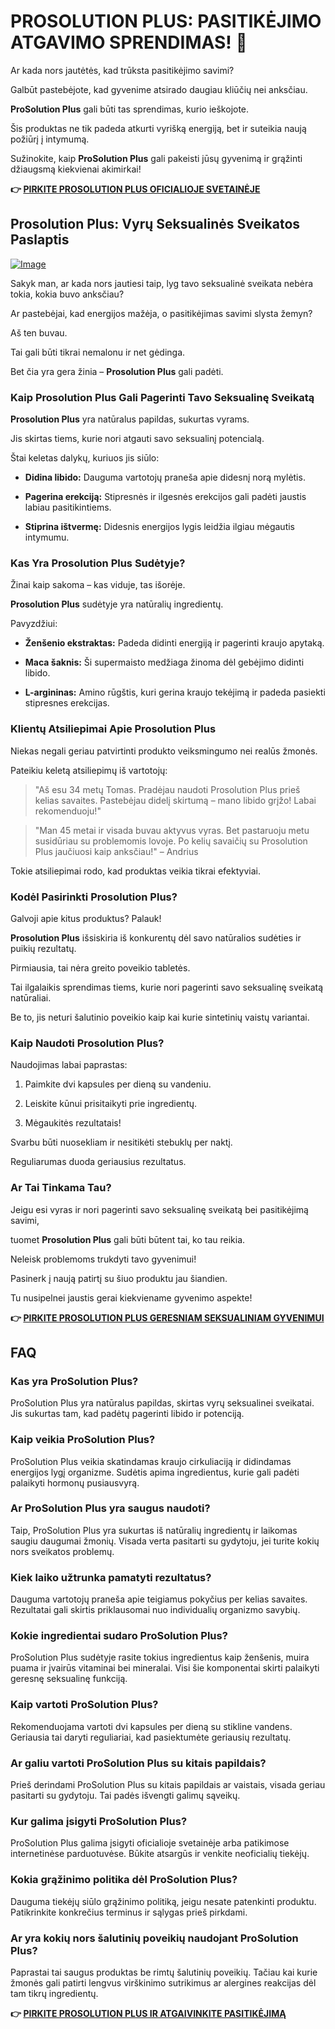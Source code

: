 # PROSOLUTION PLUS: PASITIKĖJIMO ATGAVIMO SPRENDIMAS! 💪

Ar kada nors jautėtės, kad trūksta pasitikėjimo savimi? 

Galbūt pastebėjote, kad gyvenime atsirado daugiau kliūčių nei anksčiau. 

**ProSolution Plus** gali būti tas sprendimas, kurio ieškojote. 

Šis produktas ne tik padeda atkurti vyrišką energiją, bet ir suteikia naują požiūrį į intymumą. 

Sužinokite, kaip **ProSolution Plus** gali pakeisti jūsų gyvenimą ir grąžinti džiaugsmą kiekvienai akimirkai!



**👉 [PIRKITE PROSOLUTION PLUS OFICIALIOJE SVETAINĖJE](https://gchaffi.com/sfBVT29m)**

## Prosolution Plus: Vyrų Seksualinės Sveikatos Paslaptis

[![Image](https://www2.sellhealth.com/175/prosolutionplus_3_2.png)](https://gchaffi.com/sfBVT29m)

Sakyk man, ar kada nors jautiesi taip, lyg tavo seksualinė sveikata nebėra tokia, kokia buvo anksčiau?

Ar pastebėjai, kad energijos mažėja, o pasitikėjimas savimi slysta žemyn?

Aš ten buvau.

Tai gali būti tikrai nemalonu ir net gėdinga.

Bet čia yra gera žinia – **Prosolution Plus** gali padėti.

### Kaip Prosolution Plus Gali Pagerinti Tavo Seksualinę Sveikatą

**Prosolution Plus** yra natūralus papildas, sukurtas vyrams. 

Jis skirtas tiems, kurie nori atgauti savo seksualinį potencialą.

Štai keletas dalykų, kuriuos jis siūlo:

- **Didina libido:** Dauguma vartotojų praneša apie didesnį norą mylėtis.
  
- **Pagerina erekciją:** Stipresnės ir ilgesnės erekcijos gali padėti jaustis labiau pasitikintiems.
  
- **Stiprina ištvermę:** Didesnis energijos lygis leidžia ilgiau mėgautis intymumu.

### Kas Yra Prosolution Plus Sudėtyje?

Žinai kaip sakoma – kas viduje, tas išorėje.

**Prosolution Plus** sudėtyje yra natūralių ingredientų. 

Pavyzdžiui:

- **Ženšenio ekstraktas:** Padeda didinti energiją ir pagerinti kraujo apytaką.
  
- **Maca šaknis:** Ši supermaisto medžiaga žinoma dėl gebėjimo didinti libido.
  
- **L-argininas:** Amino rūgštis, kuri gerina kraujo tekėjimą ir padeda pasiekti stipresnes erekcijas.

### Klientų Atsiliepimai Apie Prosolution Plus

Niekas negali geriau patvirtinti produkto veiksmingumo nei realūs žmonės. 

Pateikiu keletą atsiliepimų iš vartotojų:

> "Aš esu 34 metų Tomas. Pradėjau naudoti Prosolution Plus prieš kelias savaites. Pastebėjau didelį skirtumą – mano libido grįžo! Labai rekomenduoju!" 

> "Man 45 metai ir visada buvau aktyvus vyras. Bet pastaruoju metu susidūriau su problemomis lovoje. Po kelių savaičių su Prosolution Plus jaučiuosi kaip anksčiau!" – Andrius

Tokie atsiliepimai rodo, kad produktas veikia tikrai efektyviai.

### Kodėl Pasirinkti Prosolution Plus?

Galvoji apie kitus produktus? Palauk!

**Prosolution Plus** išsiskiria iš konkurentų dėl savo natūralios sudėties ir puikių rezultatų.

Pirmiausia, tai nėra greito poveikio tabletės. 

Tai ilgalaikis sprendimas tiems, kurie nori pagerinti savo seksualinę sveikatą natūraliai.

Be to, jis neturi šalutinio poveikio kaip kai kurie sintetinių vaistų variantai.

### Kaip Naudoti Prosolution Plus?

Naudojimas labai paprastas:

1. Paimkite dvi kapsules per dieną su vandeniu.
   
2. Leiskite kūnui prisitaikyti prie ingredientų.
   
3. Mėgaukitės rezultatais!

Svarbu būti nuosekliam ir nesitikėti stebuklų per naktį. 

Reguliarumas duoda geriausius rezultatus.

### Ar Tai Tinkama Tau?

Jeigu esi vyras ir nori pagerinti savo seksualinę sveikatą bei pasitikėjimą savimi,

tuomet **Prosolution Plus** gali būti būtent tai, ko tau reikia.

Neleisk problemoms trukdyti tavo gyvenimui!

Pasinerk į naują patirtį su šiuo produktu jau šiandien. 

Tu nusipelnei jaustis gerai kiekviename gyvenimo aspekte!



**👉 [PIRKITE PROSOLUTION PLUS GERESNIAM SEKSUALINIAM GYVENIMUI](https://gchaffi.com/sfBVT29m)**

## FAQ

### Kas yra ProSolution Plus?

ProSolution Plus yra natūralus papildas, skirtas vyrų seksualinei sveikatai. Jis sukurtas tam, kad padėtų pagerinti libido ir potenciją. 

### Kaip veikia ProSolution Plus?

ProSolution Plus veikia skatindamas kraujo cirkuliaciją ir didindamas energijos lygį organizme. Sudėtis apima ingredientus, kurie gali padėti palaikyti hormonų pusiausvyrą.

### Ar ProSolution Plus yra saugus naudoti?

Taip, ProSolution Plus yra sukurtas iš natūralių ingredientų ir laikomas saugiu daugumai žmonių. Visada verta pasitarti su gydytoju, jei turite kokių nors sveikatos problemų.

### Kiek laiko užtrunka pamatyti rezultatus?

Dauguma vartotojų praneša apie teigiamus pokyčius per kelias savaites. Rezultatai gali skirtis priklausomai nuo individualių organizmo savybių.

### Kokie ingredientai sudaro ProSolution Plus?

ProSolution Plus sudėtyje rasite tokius ingredientus kaip ženšenis, muira puama ir įvairūs vitaminai bei mineralai. Visi šie komponentai skirti palaikyti geresnę seksualinę funkciją.

### Kaip vartoti ProSolution Plus?

Rekomenduojama vartoti dvi kapsules per dieną su stikline vandens. Geriausia tai daryti reguliariai, kad pasiektumėte geriausių rezultatų.

### Ar galiu vartoti ProSolution Plus su kitais papildais?

Prieš derindami ProSolution Plus su kitais papildais ar vaistais, visada geriau pasitarti su gydytoju. Tai padės išvengti galimų sąveikų.

### Kur galima įsigyti ProSolution Plus?

ProSolution Plus galima įsigyti oficialioje svetainėje arba patikimose internetinėse parduotuvėse. Būkite atsargūs ir venkite neoficialių tiekėjų.

### Kokia grąžinimo politika dėl ProSolution Plus?

Dauguma tiekėjų siūlo grąžinimo politiką, jeigu nesate patenkinti produktu. Patikrinkite konkrečius terminus ir sąlygas prieš pirkdami.

### Ar yra kokių nors šalutinių poveikių naudojant ProSolution Plus?

Paprastai tai saugus produktas be rimtų šalutinių poveikių. Tačiau kai kurie žmonės gali patirti lengvus virškinimo sutrikimus ar alergines reakcijas dėl tam tikrų ingredientų.



**👉 [PIRKITE PROSOLUTION PLUS IR ATGAIVINKITE PASITIKĖJIMĄ](https://gchaffi.com/sfBVT29m)**